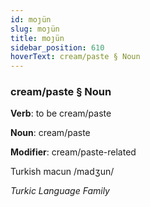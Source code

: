 ```yaml
---
id: moȷün
slug: moȷün
title: moȷün
sidebar_position: 610
hoverText: cream/paste § Noun
---
```


### cream/paste § Noun

**Verb**: to be cream/paste

**Noun**: cream/paste

**Modifier**: cream/paste-related

Turkish macun /madʒun/

*Turkic Language Family*
